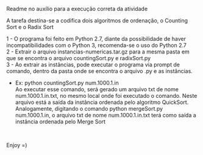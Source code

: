 Readme no auxílio para a execução correta da atividade

A tarefa destina-se a codifica dois algoritmos de ordenação, o Counting Sort e o Radix Sort

1 - O programa foi feito em Python 2.7, diante da possibilidade de haver incompatibilidades com o Python 3, recomenda-se o uso do Python 2.7<br>
2 - Extrair o arquivo instancias-numericas.tar.gz para a mesma pasta em que se encontra o arquivo countingSort.py e radixSort.py<br>
3 - Ao extrair as instâncias, pode executar o programa via prompt de comando, dentro da pasta onde se encontra o arquivo .py e as instâncias.
  - Ex: python countingSort.py num.1000.1.in<br>
  Ao executar esse comando, será gerado um arquivo txt de nome num.1000.1.in.txt, no mesmo local onde foi executado o comando. Neste arquivo está a saída da instância ordenada pelo algoritmo QuickSort. Analogamente, digitando o comando python mergeSort.py num.1000.1.in, o arquivo txt de nome num.1000.1.in.txt terá como saída a instância ordenada pelo Merge Sort
<br>

Enjoy =)
